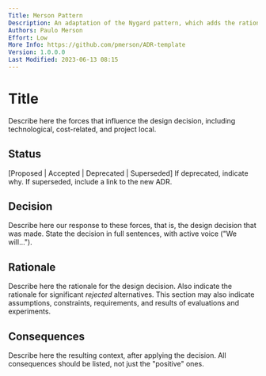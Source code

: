 ```yaml
---
Title: Merson Pattern
Description: An adaptation of the Nygard pattern, which adds the rationale behind the decision.
Authors: Paulo Merson
Effort: Low
More Info: https://github.com/pmerson/ADR-template
Version: 1.0.0.0
Last Modified: 2023-06-13 08:15
---
```

# Title 
Describe here the forces that influence the design decision, including technological, cost-related, and project local. 

## Status
[Proposed | Accepted | Deprecated | Superseded]
If deprecated, indicate why. If superseded, include a link to the new ADR. 

## Decision 
Describe here our response to these forces, that is, the design decision that was made. State the decision in full sentences, with active voice ("We will...").

## Rationale 
Describe here the rationale for the design decision. Also indicate the rationale for significant *rejected* alternatives. This section may also indicate assumptions, constraints, requirements, and results of evaluations and experiments.

## Consequences
Describe here the resulting context, after applying the decision. All consequences should be listed, not just the "positive" ones. 